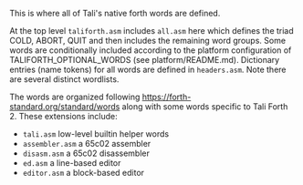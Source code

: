 This is where all of Tali's native forth words are defined.

At the top level `taliforth.asm` includes `all.asm` here which defines
the triad COLD, ABORT, QUIT and then includes the remaining word groups.
Some words are conditionally included according to the platform
configuration of TALIFORTH_OPTIONAL_WORDS (see platform/README.md).
Dictionary entries (name tokens) for all words are defined in `headers.asm`.
Note there are several distinct wordlists.

The words are organized following https://forth-standard.org/standard/words
along with some words specific to Tali Forth 2.  These extensions include:

- `tali.asm` low-level builtin helper words
- `assembler.asm` a 65c02 assembler
- `disasm.asm` a 65c02 disassembler
- `ed.asm` a line-based editor
- `editor.asm` a block-based editor


